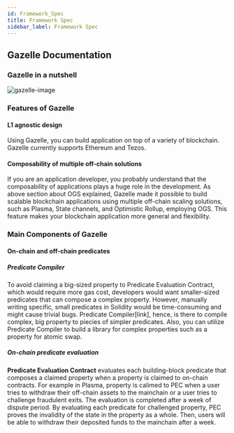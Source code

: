 ```yaml
---
id: Framework_Spec
title: Framework Spec
sidebar_label: Framework Spec
---
```


## Gazelle Documentation

### Gazelle in a nutshell

![gazelle-image](/img/docs/gazelle.png)

### Features of Gazelle

#### L1 agnostic design

Using Gazelle, you can build application on top of a variety of blockchain. Gazelle currently supports Ethereum and Tezos.

#### Composability of multiple off-chain solutions

If you are an application developer, you probably understand that the composability of applications plays a huge role in the development. As above section about OGS explained, Gazelle made it possible to build scalable blockchain applications using multiple off-chain scaling solutions, such as Plasma, State channels, and Optimistic Rollup, employing OGS. This feature makes your blockchain application more general and flexibility.

### Main Components of Gazelle

#### On-chain and off-chain predicates

##### Predicate Compiler

To avoid claiming a big-sized property to Predicate Evaluation Contract, which would require more gas cost, developers would want smaller-sized predicates that can compose a complex property. However, manually writing specific, small predicates in Solidity would be time-consuming and might cause trivial bugs. Predicate Compiler[link], hence, is there to compile complex, big property to piecies of simpler predicates.
Also, you can utilize Predicate Compiler to build a library for complex properties such as a property for atomic swap.

##### On-chain predicate evaluation

**Predicate Evaluation Contract** evaluates each building-block predicate that composes a claimed property when a property is claimed to on-chain contracts. For example in Plasma, property is calimed to PEC when a user tries to withdraw their off-chain assets to the mainchain or a user tries to challenge fraudulent exits. The evaluation is completed after a week of dispute period.
By evaluating each predicate for challenged property, PEC proves the invalidity of the state in the property as a whole. Then, users will be able to withdraw their deposited funds to the mainchain after a week.
